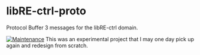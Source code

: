 # libRE-ctrl-proto
Protocol Buffer 3 messages for the libRE-ctrl domain.

[![Maintenance](https://img.shields.io/badge/Maintained%3F-no-red.svg)](https://bitbucket.org/lbesson/ansi-colors)
This was an experimental project that I may one day pick up again and redesign from scratch.
